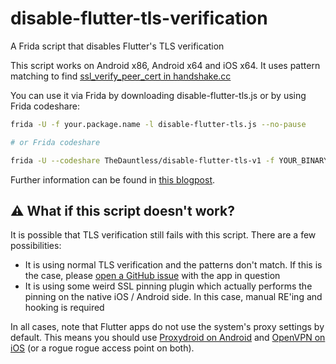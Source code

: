 # disable-flutter-tls-verification
A Frida script that disables Flutter's TLS verification

This script works on Android x86, Android x64 and iOS x64. It uses pattern matching to find [ssl_verify_peer_cert in handshake.cc](https://github.com/google/boringssl/blob/master/ssl/handshake.cc#L323)

You can use it via Frida by downloading disable-flutter-tls.js or by using Frida codeshare:

```bash
frida -U -f your.package.name -l disable-flutter-tls.js --no-pause

# or Frida codeshare

frida -U --codeshare TheDauntless/disable-flutter-tls-v1 -f YOUR_BINARY
```

Further information can be found in [this blogpost](https://blog.nviso.eu/2022/08/18/intercept-flutter-traffic-on-ios-and-android-http-https-dio-pinning/).

## :warning: What if this script doesn't work?

It is possible that TLS verification still fails with this script. There are a few possibilities:

* It is using normal TLS verification and the patterns don't match. If this is the case, please [open a GitHub issue](https://github.com/NVISOsecurity/disable-flutter-tls-verification/issues) with the app in question
* It is using some weird SSL pinning plugin which actually performs the pinning on the native iOS / Android side. In this case, manual RE'ing and hooking is required

In all cases, note that Flutter apps do not use the system's proxy settings by default. This means you should use [Proxydroid on Android](https://blog.nviso.eu/2019/08/13/intercepting-traffic-from-android-flutter-applications/) and [OpenVPN on iOS](https://blog.nviso.eu/2020/06/12/intercepting-flutter-traffic-on-ios/) (or a rogue rogue access point on both).